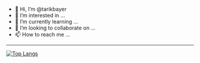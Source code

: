 - 👋 Hi, I’m @tarikbayer
- 👀 I’m interested in ...
- 🌱 I’m currently learning ...
- 💞️ I’m looking to collaborate on ...
- 📫 How to reach me ...

<!---
tarikbayer/tarikbayer is a ✨ special ✨ repository because its `README.md` (this file) appears on your GitHub profile.
You can click the Preview link to take a look at your changes.
--->
************************
[![Top Langs](https://github-readme-stats.vercel.app/api/top-langs/?username=tarikbayer&layout=compact)](https://github.com/anuraghazra/github-readme-stats)

